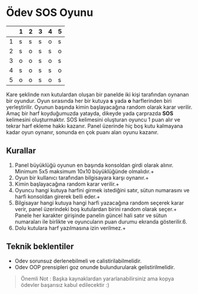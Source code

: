 # Ödev SOS Oyunu

|   | 1 | 2 | 3 | 4 | 5 |
|---|---|---|---|---|---|
| 1 | s | s | s | o | s |
| 2 | s | o | s | s | o |
| 3 | o | o | s | o | s |
| 4 | s | o | s | s | o |
| 5 | o | o | s | o | s |


Kare şeklinde nxn kutulardan oluşan bir panelde iki kişi tarafından oynanan bir oyundur. Oyun sırasında
her bir kutuya **s** yada **o** harflerinden biri yerleştirilir. Oyunun başında kimin başlayacağına random olarak
karar verilir. Amaç bir harf koyduğumuzda yatayda, dikeyde yada çarprazda **SOS**
kelimesini oluşturmaktır. SOS kelimesini oluşturan oyuncu 1 puan alır ve tekrar harf ekleme hakkı kazanır.
Panel üzerinde hiç boş kutu kalmayana kadar oyun oynanır, sonunda en çok puanı alan oyunu kazanır.

## Kurallar
1. Panel büyüklüğü oyunun en başında konsoldan girdi olarak alınır. Minimum 5x5 maksimum 10x10 büyüklüğünde olmalıdır.+
2. Oyun bir kullanıcı tarafından bilgisayara karşı oynanır.+
3. Kimin başlayacağına random karar verilir.+
4. Oyuncu hangi kutuya harfini girmek istediğini satır, sütun numarasını ve harfi konsoldan girerek belli eder.+
5. Bilgisayar hangi kutuya hangi harfi yazacağına random seçerek karar verir, panel üzerindeki boş kutulardan birini random olarak seçer.+
Panele her karakter girişinde panelin güncel hali satır ve sütun numaraları ile birlikte ve oyuncuların puan durumu
   ekranda gösterilir.6. 
7. Dolu kutulara harf yazılmasına izin verilmez.+

## Teknik beklentiler
- Odev sorunsuz derlenebilmeli ve calistirilabilmelidir.
- Odev OOP prensipleri goz onunde bulundurularak gelistirilmelidir.
   
> Önemli Not : Başka kaynaklardan yararlanabilirsiniz ama kopya ödevler başarısız kabul edilecektir :)  
